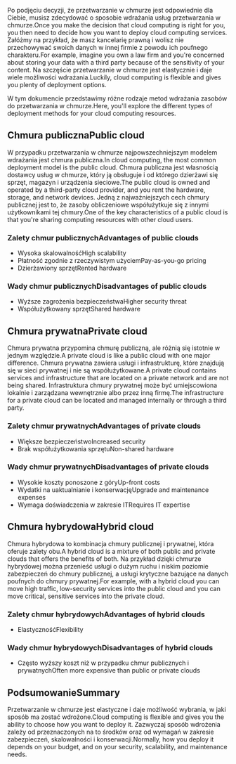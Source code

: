 <span data-ttu-id="318df-101">Po podjęciu decyzji, że przetwarzanie w chmurze jest odpowiednie dla Ciebie, musisz zdecydować o sposobie wdrażania usług przetwarzania w chmurze.</span><span class="sxs-lookup"><span data-stu-id="318df-101">Once you make the decision that cloud computing is right for you, you then need to decide how you want to deploy cloud computing services.</span></span> <span data-ttu-id="318df-102">Załóżmy na przykład, że masz kancelarię prawną i wolisz nie przechowywać swoich danych w innej firmie z powodu ich poufnego charakteru.</span><span class="sxs-lookup"><span data-stu-id="318df-102">For example, imagine you own a law firm and you're concerned about storing your data with a third party because of the sensitivity of your content.</span></span> <span data-ttu-id="318df-103">Na szczęście przetwarzanie w chmurze jest elastycznie i daje wiele możliwości wdrażania.</span><span class="sxs-lookup"><span data-stu-id="318df-103">Luckily, cloud computing is flexible and gives you plenty of deployment options.</span></span>

<span data-ttu-id="318df-104">W tym dokumencie przedstawimy różne rodzaje metod wdrażania zasobów do przetwarzania w chmurze.</span><span class="sxs-lookup"><span data-stu-id="318df-104">Here, you'll explore the different types of deployment methods for your cloud computing resources.</span></span> 

## <a name="public-cloud"></a><span data-ttu-id="318df-105">Chmura publiczna</span><span class="sxs-lookup"><span data-stu-id="318df-105">Public cloud</span></span>

<span data-ttu-id="318df-106">W przypadku przetwarzania w chmurze najpowszechniejszym modelem wdrażania jest chmura publiczna.</span><span class="sxs-lookup"><span data-stu-id="318df-106">In cloud computing, the most common deployment model is the public cloud.</span></span> <span data-ttu-id="318df-107">Chmura publiczna jest własnością dostawcy usług w chmurze, który ją obsługuje i od którego dzierżawi się sprzęt, magazyn i urządzenia sieciowe.</span><span class="sxs-lookup"><span data-stu-id="318df-107">The public cloud is owned and operated by a third-party cloud provider, and you rent the hardware, storage, and network devices.</span></span> <span data-ttu-id="318df-108">Jedną z najważniejszych cech chmury publicznej jest to, że zasoby obliczeniowe współużytkuje się z innymi użytkownikami tej chmury.</span><span class="sxs-lookup"><span data-stu-id="318df-108">One of the key characteristics of a public cloud is that you're sharing computing resources with other cloud users.</span></span>

### <a name="advantages-of-public-clouds"></a><span data-ttu-id="318df-109">Zalety chmur publicznych</span><span class="sxs-lookup"><span data-stu-id="318df-109">Advantages of public clouds</span></span>
- <span data-ttu-id="318df-110">Wysoka skalowalność</span><span class="sxs-lookup"><span data-stu-id="318df-110">High scalability</span></span>
- <span data-ttu-id="318df-111">Płatność zgodnie z rzeczywistym użyciem</span><span class="sxs-lookup"><span data-stu-id="318df-111">Pay-as-you-go pricing</span></span>
- <span data-ttu-id="318df-112">Dzierżawiony sprzęt</span><span class="sxs-lookup"><span data-stu-id="318df-112">Rented hardware</span></span>

### <a name="disadvantages-of-public-clouds"></a><span data-ttu-id="318df-113">Wady chmur publicznych</span><span class="sxs-lookup"><span data-stu-id="318df-113">Disadvantages of public clouds</span></span>
- <span data-ttu-id="318df-114">Wyższe zagrożenia bezpieczeństwa</span><span class="sxs-lookup"><span data-stu-id="318df-114">Higher security threat</span></span>
- <span data-ttu-id="318df-115">Współużytkowany sprzęt</span><span class="sxs-lookup"><span data-stu-id="318df-115">Shared hardware</span></span>

## <a name="private-cloud"></a><span data-ttu-id="318df-116">Chmura prywatna</span><span class="sxs-lookup"><span data-stu-id="318df-116">Private cloud</span></span>

<span data-ttu-id="318df-117">Chmura prywatna przypomina chmurę publiczną, ale różnią się istotnie w jednym względzie.</span><span class="sxs-lookup"><span data-stu-id="318df-117">A private cloud is like a public cloud with one major difference.</span></span> <span data-ttu-id="318df-118">Chmura prywatna zawiera usługi i infrastrukturę, które znajdują się w sieci prywatnej i nie są współużytkowane.</span><span class="sxs-lookup"><span data-stu-id="318df-118">A private cloud contains services and infrastructure that are located on a private network and are not being shared.</span></span> <span data-ttu-id="318df-119">Infrastruktura chmury prywatnej może być umiejscowiona lokalnie i zarządzana wewnętrznie albo przez inną firmę.</span><span class="sxs-lookup"><span data-stu-id="318df-119">The infrastructure for a private cloud can be located and managed internally or through a third party.</span></span>

### <a name="advantages-of-private-clouds"></a><span data-ttu-id="318df-120">Zalety chmur prywatnych</span><span class="sxs-lookup"><span data-stu-id="318df-120">Advantages of private clouds</span></span>
- <span data-ttu-id="318df-121">Większe bezpieczeństwo</span><span class="sxs-lookup"><span data-stu-id="318df-121">Increased security</span></span>
- <span data-ttu-id="318df-122">Brak współużytkowania sprzętu</span><span class="sxs-lookup"><span data-stu-id="318df-122">Non-shared hardware</span></span>

### <a name="disadvantages-of-private-clouds"></a><span data-ttu-id="318df-123">Wady chmur prywatnych</span><span class="sxs-lookup"><span data-stu-id="318df-123">Disadvantages of private clouds</span></span>
- <span data-ttu-id="318df-124">Wysokie koszty ponoszone z góry</span><span class="sxs-lookup"><span data-stu-id="318df-124">Up-front costs</span></span>
- <span data-ttu-id="318df-125">Wydatki na uaktualnianie i konserwację</span><span class="sxs-lookup"><span data-stu-id="318df-125">Upgrade and maintenance expenses</span></span>
- <span data-ttu-id="318df-126">Wymaga doświadczenia w zakresie IT</span><span class="sxs-lookup"><span data-stu-id="318df-126">Requires IT expertise</span></span>

## <a name="hybrid-cloud"></a><span data-ttu-id="318df-127">Chmura hybrydowa</span><span class="sxs-lookup"><span data-stu-id="318df-127">Hybrid cloud</span></span>

<span data-ttu-id="318df-128">Chmura hybrydowa to kombinacja chmury publicznej i prywatnej, która oferuje zalety obu.</span><span class="sxs-lookup"><span data-stu-id="318df-128">A hybrid cloud is a mixture of both public and private clouds that offers the benefits of both.</span></span> <span data-ttu-id="318df-129">Na przykład dzięki chmurze hybrydowej można przenieść usługi o dużym ruchu i niskim poziomie zabezpieczeń do chmury publicznej, a usługi krytyczne bazujące na danych poufnych do chmury prywatnej.</span><span class="sxs-lookup"><span data-stu-id="318df-129">For example, with a hybrid cloud you can move high traffic, low-security services into the public cloud and you can move critical, sensitive services into the private cloud.</span></span> 

### <a name="advantages-of-hybrid-clouds"></a><span data-ttu-id="318df-130">Zalety chmur hybrydowych</span><span class="sxs-lookup"><span data-stu-id="318df-130">Advantages of hybrid clouds</span></span>
- <span data-ttu-id="318df-131">Elastyczność</span><span class="sxs-lookup"><span data-stu-id="318df-131">Flexibility</span></span> 

### <a name="disadvantages-of-hybrid-clouds"></a><span data-ttu-id="318df-132">Wady chmur hybrydowych</span><span class="sxs-lookup"><span data-stu-id="318df-132">Disadvantages of hybrid clouds</span></span>
- <span data-ttu-id="318df-133">Często wyższy koszt niż w przypadku chmur publicznych i prywatnych</span><span class="sxs-lookup"><span data-stu-id="318df-133">Often more expensive than public or private clouds</span></span>

## <a name="summary"></a><span data-ttu-id="318df-134">Podsumowanie</span><span class="sxs-lookup"><span data-stu-id="318df-134">Summary</span></span>

<span data-ttu-id="318df-135">Przetwarzanie w chmurze jest elastyczne i daje możliwość wybrania, w jaki sposób ma zostać wdrożone.</span><span class="sxs-lookup"><span data-stu-id="318df-135">Cloud computing is flexible and gives you the ability to choose how you want to deploy it.</span></span> <span data-ttu-id="318df-136">Zazwyczaj sposób wdrożenia zależy od przeznaczonych na to środków oraz od wymagań w zakresie zabezpieczeń, skalowalności i konserwacji.</span><span class="sxs-lookup"><span data-stu-id="318df-136">Normally, how you deploy it depends on your budget, and on your security, scalability, and maintenance needs.</span></span>

